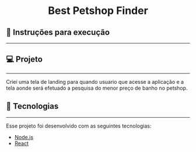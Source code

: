 
<h1 align="center">
    Best Petshop Finder
</h1>

## 📍   Instruções para execução
---
## 💻   Projeto
---

Criei uma tela de landing para quando usuario que acesse a aplicação e a tela aonde será efetuado a pesquisa do menor preço de banho no petshop.


## 🚀   Tecnologias
---

Esse projeto foi desenvolvido com as seguintes tecnologias:

- [Node.js](https://nodejs.org/en/)
- [React](https://reactjs.org)


